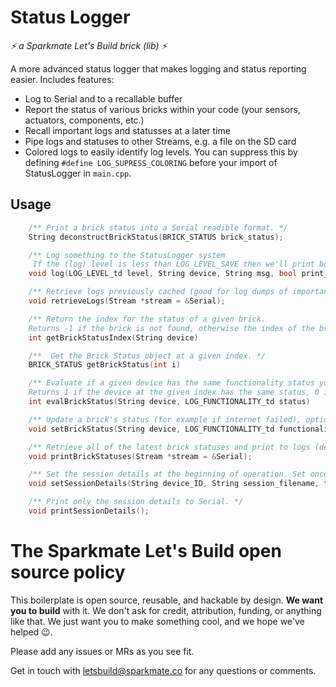 # Status Logger

_⚡ a Sparkmate Let's Build brick (lib) ⚡_

A more advanced status logger that makes logging and status reporting easier. Includes features:

-   Log to Serial and to a recallable buffer
-   Report the status of various bricks within your code (your sensors, actuators, components, etc.)
-   Recall important logs and statusses at a later time
-   Pipe logs and statuses to other Streams, e.g. a file on the SD card
-   Colored logs to easily identify log levels. You can suppress this by defining `#define LOG_SUPRESS_COLORING` before your import of StatusLogger in `main.cpp`.

## Usage

```cpp
    /** Print a brick status into a Serial readible format. */
    String deconstructBrickStatus(BRICK_STATUS brick_status);

    /** Log something to the StatusLogger system
     If the (log) level is less than LOG_LEVEL_SAVE then we'll print both to Serial and to the cacher to be retrieved later (use sparingly)! */
    void log(LOG_LEVEL_td level, String device, String msg, bool print_to_serial = false, Stream *stream = &Serial);

    /** Retrieve logs previously cached (good for log dumps of important logs as opposed to just Serial.print). -> Use this to dump logs to an SD card with an opened file as your stream. */
    void retrieveLogs(Stream *stream = &Serial);

    /** Return the index for the status of a given brick.
    Returns -1 if the brick is not found, otherwise the index of the brick's status. */
    int getBrickStatusIndex(String device)

    /**  Get the Brick Status object at a given index. */
    BRICK_STATUS getBrickStatus(int i)

    /** Evaluate if a given device has the same functionality status you're checking against.
    Returns 1 if the device at the given index has the same status, 0 if the device exists at the given index but the status is not the same, and -1 if the device does not exist at the given index. */
    int evalBrickStatus(String device, LOG_FUNCTIONALITY_td status)

    /** Update a brick's status (for example if internet failed), options of: [FUNCTIONAL, PARTIAL, OFFLINE]. Automatically makes a log status update. */
    void setBrickStatus(String device, LOG_FUNCTIONALITY_td functionality, String msg = "");

    /** Retrieve all of the latest brick statuses and print to logs (default is Serial) */
    void printBrickStatuses(Stream *stream = &Serial);

    /** Set the session details at the beginning of operation. Set once and forget! */
    void setSessionDetails(String device_ID, String session_filename, time_t session_start_time);

    /** Print only the session details to Serial. */
    void printSessionDetails();

```

# The Sparkmate Let's Build open source policy

This boilerplate is open source, reusable, and hackable by design. **We want you to build** with it. We don't ask for credit, attribution, funding, or anything like that.
We just want you to make something cool, and we hope we've helped 😉.

Please add any issues or MRs as you see fit.

Get in touch with [letsbuild@sparkmate.co](mailto:letsbuild@sparkmate.co) for any questions or comments.
